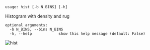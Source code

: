 ```text
usage: hist [-b N_BINS] [-h]
```

Histogram with density and rug

```
optional arguments:
  -b N_BINS, --bins N_BINS
  -h, --help            show this help message (default: False)
```

![hist](https://user-images.githubusercontent.com/25267873/112729911-75a1cf80-8f26-11eb-925c-252a90657128.png)
